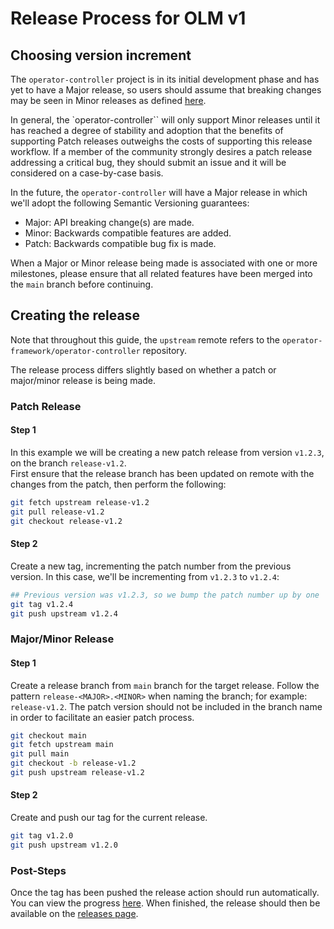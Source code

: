 # Release Process for OLM v1

## Choosing version increment

The `operator-controller` project is in its initial development phase and has yet to have a Major release, so users should assume that breaking changes may be seen in Minor releases as defined [here](https://semver.org/#spec-item-4).

In general, the `operator-controller`` will only support Minor releases until it has reached a degree of stability and adoption that the benefits of supporting Patch releases outweighs the costs of supporting this release workflow. If a member of the community strongly desires a patch release addressing a critical bug, they should submit an issue and it will be considered on a case-by-case basis. 

In the future, the `operator-controller` will have a Major release in which we'll adopt the following Semantic Versioning guarantees:
* Major: API breaking change(s) are made.
* Minor: Backwards compatible features are added.
* Patch: Backwards compatible bug fix is made.

When a Major or Minor release being made is associated with one or more milestones, please ensure that all related features have been merged into the `main` branch before continuing.

## Creating the release
Note that throughout this guide, the `upstream` remote refers to the `operator-framework/operator-controller` repository.

The release process differs slightly based on whether a patch or major/minor release is being made.

### Patch Release
#### Step 1
In this example we will be creating a new patch release from version `v1.2.3`, on the branch `release-v1.2`.  
First ensure that the release branch has been updated on remote with the changes from the patch, then perform the following:
```bash
git fetch upstream release-v1.2
git pull release-v1.2
git checkout release-v1.2
```

#### Step 2
Create a new tag, incrementing the patch number from the previous version. In this case, we'll be incrementing from `v1.2.3` to `v1.2.4`:
```bash
## Previous version was v1.2.3, so we bump the patch number up by one
git tag v1.2.4
git push upstream v1.2.4
```

### Major/Minor Release
#### Step 1
Create a release branch from `main` branch for the target release. Follow the pattern `release-<MAJOR>.<MINOR>` when naming the branch; for example: `release-v1.2`. The patch version should not be included in the branch name in order to facilitate an easier patch process.
```bash
git checkout main
git fetch upstream main
git pull main
git checkout -b release-v1.2
git push upstream release-v1.2
```

#### Step 2
Create and push our tag for the current release.
```bash
git tag v1.2.0
git push upstream v1.2.0
```

### Post-Steps
Once the tag has been pushed the release action should run automatically. You can view the progress [here](https://github.com/operator-framework/operator-controller/actions/workflows/release.yaml). When finished, the release should then be available on the [releases page](https://github.com/operator-framework/operator-controller/releases).
